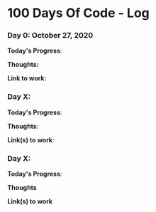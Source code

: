 # 100 Days Of Code - Log

### Day 0: October 27, 2020
**Today's Progress**:

**Thoughts:**

**Link to work:**

### Day X:

**Today's Progress**:

**Thoughts**:

**Link(s) to work**:


### Day X:

**Today's Progress**:

**Thoughts**

**Link(s) to work**
